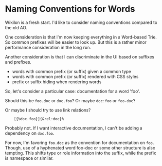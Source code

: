 
Naming Conventions for Words
============================

Wikilon is a fresh start. I'd like to consider naming conventions compared to the old AO.

One consideration is that I'm now keeping everything in a Word-based Trie. So common prefixes will be easier to look up. But this is a rather minor performance consideration in the long run. 

Another consideration is that I can discriminate in the UI based on suffixes and prefixes. 

* words with common prefix (or suffix) given a common type
* words with common prefix (or suffix) rendered with CSS styles
* prefix or suffix hiding when rendering words

So, let's consider a particular case: documentation for a word 'foo'.

Should this be `foo.doc` or `doc.foo`? Or maybe `doc:foo` or `foo-doc`?

Or maybe I should try to use link relations?

        [{%doc.foo}]{&rel:doc}%

Probably not. If I want interactive documentation, I can't be adding a dependency on `doc.foo`. 

For now, I'm favoring `foo.doc` as the convention for documentation on `foo`. Though, use of a hyphenated word foo-doc or some other structure is also tempting. This shifts type or role information into the suffix, while the prefix is namespace or similar.

